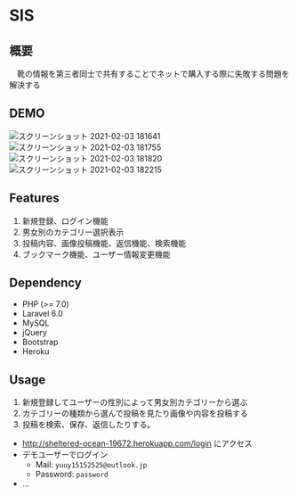 # SIS

## 概要
　靴の情報を第三者同士で共有することでネットで購入する際に失敗する問題を解決する

## DEMO
![スクリーンショット 2021-02-03 181641](https://user-images.githubusercontent.com/73517538/106726488-c810ef00-664d-11eb-8fd2-59048e76bc48.png)
![スクリーンショット 2021-02-03 181755](https://user-images.githubusercontent.com/73517538/106726502-cba47600-664d-11eb-88a3-e65884be551c.png)
![スクリーンショット 2021-02-03 181820](https://user-images.githubusercontent.com/73517538/106726508-ce06d000-664d-11eb-8a0c-e65245275aa7.png)
![スクリーンショット 2021-02-03 182215](https://user-images.githubusercontent.com/73517538/106726519-cfd09380-664d-11eb-8aba-db9e92321b07.png) 

## Features
1. 新規登録、ログイン機能
2. 男女別のカテゴリー選択表示
3. 投稿内容、画像投稿機能、返信機能、検索機能
4. ブックマーク機能、ユーザー情報変更機能

## Dependency
- PHP (>= 7.0)
- Laravel 6.0
- MySQL
- jQuery
- Bootstrap
- Heroku

## Usage
1. 新規登録してユーザーの性別によって男女別カテゴリーから選ぶ
2. カテゴリーの種類から選んで投稿を見たり画像や内容を投稿する
3. 投稿を検索、保存、返信したりする。

- http://sheltered-ocean-19672.herokuapp.com/login にアクセス
- デモユーザーでログイン
    - Mail: `yuuy15152525@outlook.jp`
    - Password: `password`
- ...



